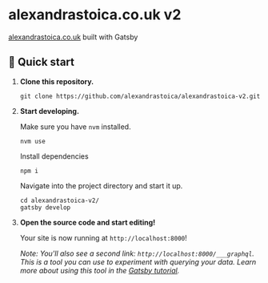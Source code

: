 # alexandrastoica.co.uk v2

[alexandrastoica.co.uk](https://alexandrastoica.co.uk) built with Gatsby

## 🚀 Quick start

1.  **Clone this repository.**

    ```shell
    git clone https://github.com/alexandrastoica/alexandrastoica-v2.git
    ```

1.  **Start developing.**

    Make sure you have `nvm` installed.

    ```shell
    nvm use
    ```

    Install dependencies

    ```shell
    npm i
    ```

    Navigate into the project directory and start it up.

    ```shell
    cd alexandrastoica-v2/
    gatsby develop
    ```

1.  **Open the source code and start editing!**

    Your site is now running at `http://localhost:8000`!

    _Note: You'll also see a second link: _`http://localhost:8000/___graphql`_. This is a tool you can use to experiment with querying your data. Learn more about using this tool in the [Gatsby tutorial](https://www.gatsbyjs.com/tutorial/part-five/#introducing-graphiql)._

